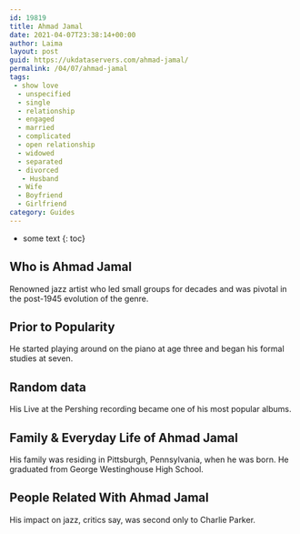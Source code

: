 ```yaml
---
id: 19819
title: Ahmad Jamal
date: 2021-04-07T23:38:14+00:00
author: Laima
layout: post
guid: https://ukdataservers.com/ahmad-jamal/
permalink: /04/07/ahmad-jamal
tags:
 - show love
  - unspecified
  - single
  - relationship
  - engaged
  - married
  - complicated
  - open relationship
  - widowed
  - separated
  - divorced
   - Husband
  - Wife
  - Boyfriend
  - Girlfriend
category: Guides
---
```


* some text
{: toc}


## Who is Ahmad Jamal
                  
                  
                  
Renowned jazz artist who led small groups for decades and was pivotal in the post-1945 evolution of the genre.
                  
              
            
              
            
                
                
                
## Prior to Popularity
                  
                  
                  
He started playing around on the piano at age three and began his formal studies at seven.
                  
              
            
              
            
                
                
                
## Random data
                  
                  
                  
His Live at the Pershing recording became one of his most popular albums.
                  
              
            
              
            
                
                
                
## Family & Everyday Life of Ahmad Jamal
                  
                  
                  
His family was residing in Pittsburgh, Pennsylvania, when he was born. He graduated from George Westinghouse High School.
                  
              
            
              
            
                
                
                
## People Related With Ahmad Jamal
                  
                  
                  
His impact on jazz, critics say, was second only to Charlie Parker.
                  
              
            
              
            
                
              
            
              
              
            
            
              
            
          
          
          